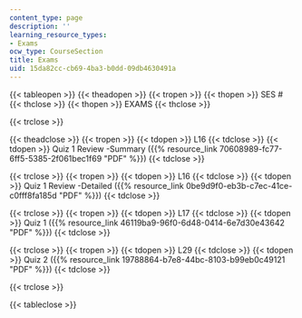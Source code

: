 ```yaml
---
content_type: page
description: ''
learning_resource_types:
- Exams
ocw_type: CourseSection
title: Exams
uid: 15da82cc-cb69-4ba3-b0dd-09db4630491a
---
```


{{< tableopen >}}
{{< theadopen >}}
{{< tropen >}}
{{< thopen >}}
SES #
{{< thclose >}}
{{< thopen >}}
EXAMS
{{< thclose >}}

{{< trclose >}}

{{< theadclose >}}
{{< tropen >}}
{{< tdopen >}}
L16
{{< tdclose >}}
{{< tdopen >}}
Quiz 1 Review -Summary ({{% resource_link 70608989-fc77-6ff5-5385-2f061bec1f69 "PDF" %}})
{{< tdclose >}}

{{< trclose >}}
{{< tropen >}}
{{< tdopen >}}
L16
{{< tdclose >}}
{{< tdopen >}}
Quiz 1 Review -Detailed ({{% resource_link 0be9d9f0-eb3b-c7ec-41ce-c0fff8fa185d "PDF" %}})
{{< tdclose >}}

{{< trclose >}}
{{< tropen >}}
{{< tdopen >}}
L17
{{< tdclose >}}
{{< tdopen >}}
Quiz 1 ({{% resource_link 46119ba9-96f0-6d48-0414-6e7d30e43642 "PDF" %}})
{{< tdclose >}}

{{< trclose >}}
{{< tropen >}}
{{< tdopen >}}
L29
{{< tdclose >}}
{{< tdopen >}}
Quiz 2 ({{% resource_link 19788864-b7e8-44bc-8103-b99eb0c49121 "PDF" %}})
{{< tdclose >}}

{{< trclose >}}

{{< tableclose >}}